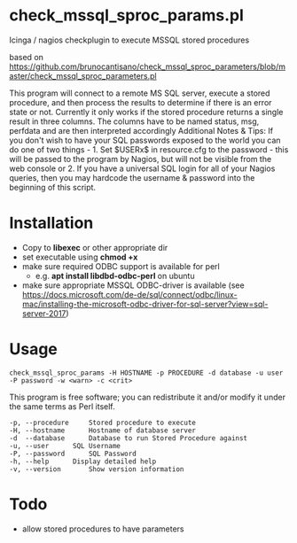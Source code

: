# check_mssql_sproc_params.pl
Icinga / nagios checkplugin to execute MSSQL stored procedures

based on
https://github.com/brunocantisano/check_mssql_sproc_parameters/blob/master/check_mssql_sproc_parameters.pl

This program will connect to a remote MS SQL server, execute a stored procedure, and then process the results
to determine if there is an error state or not.
Currently it only works if the stored procedure returns a single result in three columns. The columns have to be named
status, msg, perfdata and are then interpreted accordingly
Additional Notes & Tips: If you don't wish to have your SQL passwords exposed to the world you can do one of two
things - 1. Set \$USERx\$ in resource.cfg to the password - this will be passed to the program by Nagios, but will
not be visible from the web console or 2. If you have a universal SQL login for all of your Nagios queries, then
you may hardcode the username & password into the beginning of this script.

# Installation
- Copy to **libexec** or other appropriate dir
- set executable using **chmod +x**
- make sure required ODBC support is available for perl
	- e.g. **apt install libdbd-odbc-perl** on ubuntu
- make sure appropriate MSSQL ODBC-driver is available (see https://docs.microsoft.com/de-de/sql/connect/odbc/linux-mac/installing-the-microsoft-odbc-driver-for-sql-server?view=sql-server-2017)

# Usage
	check_mssql_sproc_params -H HOSTNAME -p PROCEDURE -d database -u user -P password -w <warn> -c <crit>

This program is free software; you can redistribute it and/or modify it under the same terms as Perl itself.

	-p, --procedure		Stored procedure to execute
	-H, --hostname		Hostname of database server
	-d  --database		Database to run Stored Procedure against
	-u, --user		SQL Username
	-P, --password		SQL Password
	-h, --help		Display detailed help
	-v, --version		Show version information

# Todo
- allow stored procedures to have parameters
